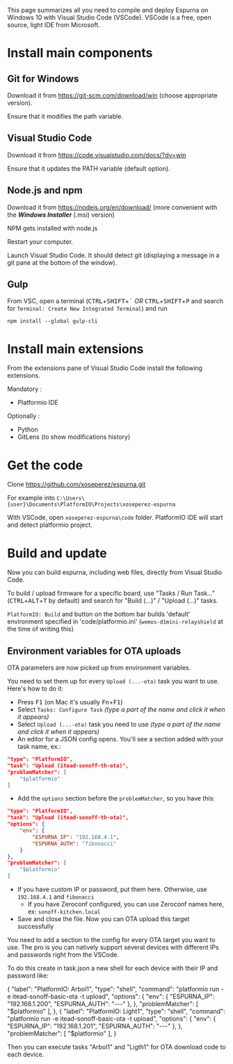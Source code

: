 This page summarizes all you need to compile and deploy Espurna on Windows 10 with Visual Studio Code (VSCode). VSCode is a free, open source, light IDE from Microsoft.

# Install main components

## Git for Windows

Download it from https://git-scm.com/download/win (choose appropriate version).

Ensure that it modifies the path variable.

## Visual Studio Code

Download it from https://code.visualstudio.com/docs/?dv=win

Ensure that it updates the PATH variable (default option).

## Node.js and npm

Download it from https://nodejs.org/en/download/ (more convenient with the ***Windows Installer*** (.msi) version)

NPM gets installed with node.js

Restart your computer. 

Launch Visual Studio Code. It should detect git (displaying a message in a git pane at the bottom of the window).

## Gulp

From VSC, open a terminal (<kbd>CTRL</kbd>+<kbd>SHIFT</kbd>+<kbd>\`</kbd> *OR* <kbd>CTRL</kbd>+<kbd>SHIFT</kbd>+<kbd>P</kbd> and search for `Terminal: Create New Integrated Terminal`) and run

```
npm install --global gulp-cli
```

# Install main extensions

From the extensions pane of Visual Studio Code install the following extensions.

Mandatory :
- Platformio IDE

Optionally :
- Python
- GitLens (to show modifications history)

# Get the code

Clone https://github.com/xoseperez/espurna.git

For example into `C:\Users\{user}\Documents\PlatformIO\Projects\xoseperez-espurna`

With VSCode, open `xoseperez-espurna\code` folder. PlatformIO IDE will start and detect platformio project.

# Build and update

Now you can build espurna, including web files, directly from Visual Studio Code.

To build / upload firmware for a specific board, use "Tasks / Run Task..." (<kbd>CTRL</kbd>+<kbd>ALT</kbd>+<kbd>T</kbd> by default) and search for "Build (...)" / "Upload (...)" tasks.

`PlatformIO: Build` and button on the bottom bar builds 'default' environment specified in 'code/platformio.ini' (`wemos-d1mini-relayshield` at the time of writing this)

## Environment variables for OTA uploads

OTA parameters are now picked up from environment variables.

You need to set them up for every `Upload (...-ota)` task you want to use. Here's how to do it:

- Press <kbd>F1</kbd> (on Mac it's usually <kbd>Fn</kbd>+<kbd>F1</kbd>)
- Select `Tasks: Configure Task` *(type a part of the name and click it when it appears)*
- Select `Upload (...-ota)` task you need to use *(type a part of the name and click it when it appears)*
- An editor for a JSON config opens. You'll see a section added with your task name, ex.:

```json
"type": "PlatformIO",
"task": "Upload (itead-sonoff-th-ota)",
"problemMatcher": [
    "$platformio"
]
```

- Add the `options` section before the `problemMatcher`, so you have this:

```json
"type": "PlatformIO",
"task": "Upload (itead-sonoff-th-ota)",
"options": {
    "env": {
        "ESPURNA_IP": "192.168.4.1",
        "ESPURNA_AUTH": "fibonacci"
    }
},
"problemMatcher": [
    "$platformio"
]
```

- If you have custom IP or password, put them here. Otherwise, use `192.168.4.1` and `fibonacci`
  - If you have Zeroconf configured, you can use Zeroconf names here, ex: `sonoff-kitchen.local`
- Save and close the file. Now you can OTA upload this target successfully

You need to add a section to the config for every OTA target you want to use. The pro is you can natively support several devices with different IPs and passwords right from the VSCode.

To do this create in task.json a new shell for each device with their IP and password like:

   {
        "label": "PlatformIO: Arbol1",
        "type": "shell",
        "command": "platformio run -e itead-sonoff-basic-ota -t upload",
        "options": {
            "env": {
                "ESPURNA_IP": "192.168.1.200",
                "ESPURNA_AUTH": "---"
            },
        },
        "problemMatcher": [
            "$platformio"
        ],
    },
    {
        "label": "PlatformIO: Light1",
        "type": "shell",
        "command": "platformio run -e itead-sonoff-basic-ota -t upload",
        "options": {
            "env": {
                "ESPURNA_IP": "192.168.1.201",
                "ESPURNA_AUTH": "---"
            },
        },
        "problemMatcher": [
            "$platformio"
        ],
    }

Then you can execute tasks "Arbol1" and "Ligth1" for OTA download code to each device.